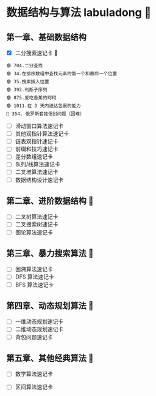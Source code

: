 # 数据结构与算法 labuladong 🚩

## 第一章、基础数据结构
- [x] 二分搜索速记卡 🚩
```
🟢 704.二分查找  
🟢 34.在排序数组中查找元素的第一个和最后一个位置
🟢 35.搜索插入位置
🟢 392.判断子序列
🟢 875.爱吃香蕉的珂珂
🟢 1011.在 D 天内送达包裹的能力
🔴 354. 俄罗斯套娃信封问题（困难）
```

- [ ] 滑动窗口算法速记卡
- [ ] 其他双指针算法速记卡
- [ ] 链表双指针速记卡
- [ ] 前缀和技巧速记卡
- [ ] 差分数组速记卡
- [ ] 队列/栈算法速记卡
- [ ] 二叉堆算法速记卡
- [ ] 数据结构设计速记卡

## 第二章、进阶数据结构 🚩

- [ ] 二叉树算法速记卡
- [ ] 二叉搜索树速记卡
- [ ] 图论算法速记卡

## 第三章、暴力搜索算法 🚩

- [ ] 回溯算法速记卡
- [ ] DFS 算法速记卡
- [ ] BFS 算法速记卡

## 第四章、动态规划算法 🚩

- [ ] 一维动态规划速记卡
- [ ] 二维动态规划速记卡
- [ ] 背包问题速记卡

## 第五章、其他经典算法 🚩

- [ ] 数学算法速记卡
- [ ] 区间算法速记卡

